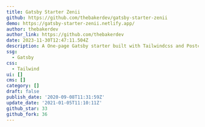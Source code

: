 ```yaml
---
title: Gatsby Starter Zenii
github: https://github.com/thebakerdev/gatsby-starter-zenii
demo: https://gatsby-starter-zenii.netlify.app/
author: thebakerdev
author_link: https://github.com/thebakerdev
date: 2023-11-30T12:47:11.504Z
description: A One-page Gatsby starter built with Tailwindcss and Postcss.
ssg:
  - Gatsby
css:
  - Tailwind
ui: []
cms: []
category: []
draft: false
publish_date: '2020-09-08T11:31:59Z'
update_date: '2021-01-05T11:10:11Z'
github_star: 33
github_fork: 36
---
```


